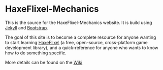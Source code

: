 # HaxeFlixel-Mechanics

This is the source for the HaxeFlixel-Mechanics website. It is build using [Jekyll](http://jekyllrb.com/) and [Bootstrap](http://getbootstrap.com/).

The goal of this site is to become a complete resource for anyone wanting to start learning [HaxeFlixel](http://haxeflixel.com) (a free, open-source, cross-platform game development library), and a quick-reference for anyone who wants to know how to do something specific.

More details can be found on the [Wiki](https://github.com/SeiferTim/haxeflixel-mechanics/wiki)

